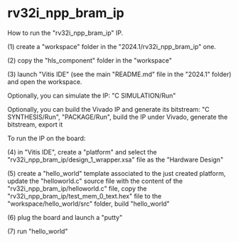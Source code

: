 # rv32i_npp_bram_ip

How to run the "rv32i_npp_bram_ip" IP.

(1) create a "workspace" folder in the "2024.1/rv32i_npp_bram_ip" one.

(2) copy the "hls_component" folder in the "workspace"

(3) launch "Vitis IDE" (see the main "README.md" file in the "2024.1" folder) and open the workspace.

Optionally, you can simulate the IP: "C SIMULATION/Run"

Optionally, you can build the Vivado IP and generate its bitstream: "C SYNTHESIS/Run", "PACKAGE/Run", build the IP under Vivado, generate the bitstream, export it

To run the IP on the board:

(4) in "Vitis IDE", create a "platform" and select the "rv32i_npp_bram_ip/design_1_wrapper.xsa" file as the "Hardware Design"

(5) create a "hello_world" template associated to the just created platform, update the "helloworld.c" source file with the content of the "rv32i_npp_bram_ip/helloworld.c" file, copy the "rv32i_npp_bram_ip/test_mem_0_text.hex" file to the "workspace/hello_world/src" folder, build "hello_world"

(6) plug the board and launch a "putty"

(7) run "hello_world"
